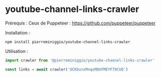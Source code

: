 # youtube-channel-links-crawler

Prérequis :
Ceux de Puppeteer : https://github.com/puppeteer/puppeteer

Installation :
```
npm install pierreminiggio/youtube-channel-links-crawler
```

Utilisation : 
```javascript
import crawler from '@pierreminiggio/youtube-channel-links-crawler'

const links = await crawler('UCKbunxMnqxM8UFMEYF79CUQ')
```
